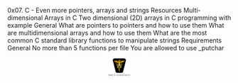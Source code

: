 0x07. C - Even more pointers, arrays and strings
Resources
Multi-dimensional Arrays in C
Two dimensional (2D) arrays in C programming with example
General
What are pointers to pointers and how to use them
What are multidimensional arrays and how to use them
What are the most common C standard library functions to manipulate strings
Requirements
General
No more than 5 functions per file
You are allowed to use \_putchar

<p align="center">
<img src="../images/roeHR-01.png" width=10% height=10%>
</p>
